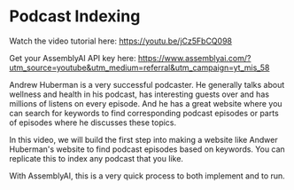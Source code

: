# Podcast Indexing

Watch the video tutorial here: https://youtu.be/jCz5FbCQ098

Get your AssemblyAI API key here: https://www.assemblyai.com/?utm_source=youtube&utm_medium=referral&utm_campaign=yt_mis_58

Andrew Huberman is a very successful podcaster. He generally talks about wellness and health in his podcast, has interesting guests over and has millions of listens on every episode. And he has a great website where you can search for keywords to find corresponding podcast episodes or parts of episodes where he discusses these topics. 

In this video, we will build the first step into making a website like Andwer Huberman's website to find podcast episodes based on keywords. You can replicate this to index any podcast that you like.

With AssemblyAI, this is a very quick process to both implement and to run.
